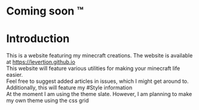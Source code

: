 # Coming soon :tm:  
# Introduction  
This is a website featuring my minecraft creations. The website is available at https://levertion.github.io  
This website will feature various utilities for making your minecraft life easier.  
Feel free to suggest added articles in issues, which I might get around to.  
Additionally, this will feature my 
#Style information  
At the moment I am using the theme slate. However, I am planning to make my own theme using the css grid  
